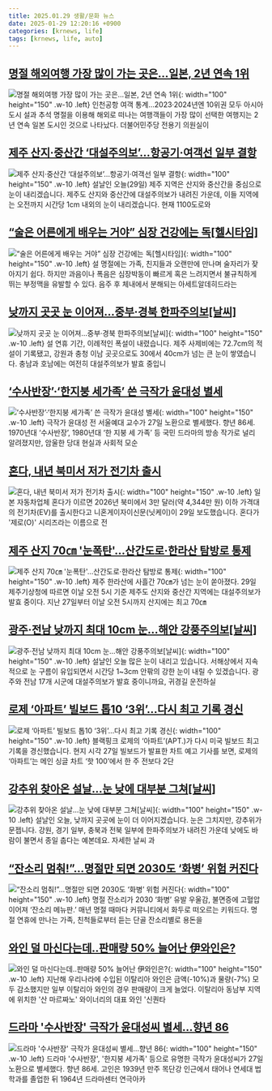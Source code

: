 ```yaml
---
title: 2025.01.29 생활/문화 뉴스
date: 2025-01-29 12:20:16 +0900
categories: [krnews, life]
tags: [krnews, life, auto]
---
```

## [명절 해외여행 가장 많이 가는 곳은…일본, 2년 연속 1위](https://n.news.naver.com/mnews/article/001/0015182944)

![명절 해외여행 가장 많이 가는 곳은…일본, 2년 연속 1위](https://mimgnews.pstatic.net/image/origin/001/2025/01/29/15182944.jpg?type=nf220_150){: width="100" height="150" .w-10 .left}
인천공항 여객 통계…2023·2024년엔 10위권 모두 아시아 도시 설과 추석 명절을 이용해 해외로 떠나는 여행객들이 가장 많이 선택한 여행지는 2년 연속 일본 도시인 것으로 나타났다. 더불어민주당 전용기 의원실이

## [제주 산지·중산간 ‘대설주의보’…항공기·여객선 일부 결항](https://n.news.naver.com/mnews/article/056/0011882985)

![제주 산지·중산간 ‘대설주의보’…항공기·여객선 일부 결항](https://mimgnews.pstatic.net/image/origin/056/2025/01/29/11882985.jpg?type=nf220_150){: width="100" height="150" .w-10 .left}
설날인 오늘(29일) 제주 지역은 산지와 중산간을 중심으로 눈이 내리겠습니다. 제주도 산지와 중산간에 대설주의보가 내려진 가운데, 이들 지역에는 오전까지 시간당 1cm 내외의 눈이 내리겠습니다. 현재 1100도로와

## [“술은 어른에게 배우는 거야” 심장 건강에는 독[헬시타임]](https://n.news.naver.com/mnews/article/011/0004444615)

![“술은 어른에게 배우는 거야” 심장 건강에는 독[헬시타임]](https://mimgnews.pstatic.net/image/origin/011/2025/01/28/4444615.jpg?type=nf220_150){: width="100" height="150" .w-10 .left}
설 명절에는 가족, 친지들과 오랜만에 만나며 술자리가 잦아지기 쉽다. 하지만 과음이나 폭음은 심장박동이 빠르게 혹은 느려지면서 불규칙하게 뛰는 부정맥을 유발할 수 있다. 음주 후 체내에서 분해되는 아세트알데히드라는

## [낮까지 곳곳 눈 이어져…중부·경북 한파주의보[날씨]](https://n.news.naver.com/mnews/article/422/0000709156)

![낮까지 곳곳 눈 이어져…중부·경북 한파주의보[날씨]](https://mimgnews.pstatic.net/image/origin/422/2025/01/29/709156.jpg?type=nf220_150){: width="100" height="150" .w-10 .left}
설 연휴 기간, 이례적인 폭설이 내렸습니다. 제주 사제비에는 72.7cm의 적설이 기록됐고, 강원과 충청 이남 곳곳으로도 30에서 40cm가 넘는 큰 눈이 쌓였습니다. 충남과 호남에는 여전히 대설주의보가 발효 중입니

## [‘수사반장’·‘한지붕 세가족’ 쓴 극작가 윤대성 별세](https://n.news.naver.com/mnews/article/018/0005932930)

![‘수사반장’·‘한지붕 세가족’ 쓴 극작가 윤대성 별세](https://mimgnews.pstatic.net/image/origin/018/2025/01/28/5932930.jpg?type=nf220_150){: width="100" height="150" .w-10 .left}
극작가 윤대성 전 서울예대 교수가 27일 노환으로 별세했다. 향년 86세. 1970년대 ‘수사반장’, 1980년대 ‘한 지붕 세 가족’ 등 국민 드라마의 방송 작가로 널리 알려졌지만, 암울한 당대 현실과 사회적 모순

## [혼다, 내년 북미서 저가 전기차 출시](https://n.news.naver.com/mnews/article/056/0011883131)

![혼다, 내년 북미서 저가 전기차 출시](https://mimgnews.pstatic.net/image/origin/056/2025/01/29/11883131.jpg?type=nf220_150){: width="100" height="150" .w-10 .left}
일본 자동차업체 혼다가 이르면 2026년 북미에서 3만 달러(약 4,344만 원) 이하 가격대의 전기차(EV)를 출시한다고 니혼게이자이신문(닛케이)이 29일 보도했습니다. 혼다가 '제로(O)' 시리즈라는 이름으로 전

## [제주 산지 70㎝ '눈폭탄'…산간도로·한라산 탐방로 통제](https://n.news.naver.com/mnews/article/421/0008046106)

![제주 산지 70㎝ '눈폭탄'…산간도로·한라산 탐방로 통제](https://mimgnews.pstatic.net/image/origin/421/2025/01/29/8046106.jpg?type=nf220_150){: width="100" height="150" .w-10 .left}
제주 한라산에 사흘간 70㎝가 넘는 눈이 쏟아졌다. 29일 제주기상청에 따르면 이날 오전 5시 기준 제주도 산지와 중산간 지역에는 대설주의보가 발효 중이다. 지난 27일부터 이날 오전 5시까지 산지에는 최고 70㎝

## [광주·전남 낮까지 최대 10cm 눈…해안 강풍주의보[날씨]](https://n.news.naver.com/mnews/article/056/0011883113)

![광주·전남 낮까지 최대 10cm 눈…해안 강풍주의보[날씨]](https://mimgnews.pstatic.net/image/origin/056/2025/01/29/11883113.jpg?type=nf220_150){: width="100" height="150" .w-10 .left}
설날인 오늘 많은 눈이 내리고 있습니다. 서해상에서 지속적으로 눈 구름이 유입되면서 시간당 1~3cm 안팎의 강한 눈이 내릴 수 있겠습니다. 광주와 전남 17개 시군에 대설주의보가 발효 중이니까요, 귀경길 운전하실

## [로제 ‘아파트’ 빌보드 톱10 ‘3위’…다시 최고 기록 경신](https://n.news.naver.com/mnews/article/056/0011882719)

![로제 ‘아파트’ 빌보드 톱10 ‘3위’…다시 최고 기록 경신](https://mimgnews.pstatic.net/image/origin/056/2025/01/28/11882719.jpg?type=nf220_150){: width="100" height="150" .w-10 .left}
블랙핑크 로제의 ‘아파트’(APT.)가 다시 미국 빌보드 최고 기록을 경신했습니다. 현지 시각 27일 빌보드가 발표한 차트 예고 기사를 보면, 로제의 ‘아파트’는 메인 싱글 차트 ‘핫 100’에서 한 주 전보다 2단

## [강추위 찾아온 설날...눈 낮에 대부분 그쳐[날씨]](https://n.news.naver.com/mnews/article/052/0002146640)

![강추위 찾아온 설날...눈 낮에 대부분 그쳐[날씨]](https://mimgnews.pstatic.net/image/origin/052/2025/01/29/2146640.jpg?type=nf220_150){: width="100" height="150" .w-10 .left}
설날인 오늘, 낮까지 곳곳에 눈이 더 이어지겠습니다. 눈은 그치지만, 강추위가 문젭니다. 강원, 경기 일부, 충북과 전북 일부에 한파주의보가 내려진 가운데 낮에도 바람이 불면서 종일 춥다는 예본데요. 자세한 날씨 과

## [“잔소리 멈춰!”...명절만 되면 2030도 ‘화병’ 위험 커진다](https://n.news.naver.com/mnews/article/024/0000094600)

![“잔소리 멈춰!”...명절만 되면 2030도 ‘화병’ 위험 커진다](https://mimgnews.pstatic.net/image/origin/024/2025/01/28/94600.jpg?type=nf220_150){: width="100" height="150" .w-10 .left}
명절 잔소리가 2030 ‘화병’ 유발 우울감, 불면증에 고혈압 이어져 ‘잔소리 메뉴판.’ 매년 명절 때마다 커뮤니티에서 화두로 떠오르는 키워드다. 명절 연휴에 만나는 가족, 친척들로부터 듣는 단골 잔소리별로 용돈을

## [와인 덜 마신다는데..판매량 50% 늘어난 伊와인은?](https://n.news.naver.com/mnews/article/014/0005301243)

![와인 덜 마신다는데..판매량 50% 늘어난 伊와인은?](https://mimgnews.pstatic.net/image/origin/014/2025/01/28/5301243.jpg?type=nf220_150){: width="100" height="150" .w-10 .left}
지난해 우리나라에 수입된 이탈리아 와인은 금액(-10%)과 물량(-7%) 모두 감소했지만 일부 이탈리아 와인의 경우 판매량이 크게 늘었다. 이탈리아 동남부 지역에 위치한 '산 마르짜노' 와이너리의 대표 와인 '신퀀타

## [드라마 '수사반장' 극작가 윤대성씨 별세…향년 86](https://n.news.naver.com/mnews/article/277/0005539166)

![드라마 '수사반장' 극작가 윤대성씨 별세…향년 86](https://mimgnews.pstatic.net/image/origin/277/2025/01/28/5539166.jpg?type=nf220_150){: width="100" height="150" .w-10 .left}
드라마 '수사반장', '한지붕 세가족' 등으로 유명한 극작가 윤대성씨가 27일 노환으로 별세했다. 향년 86세. 고인은 1939년 만주 목단강 인근에서 태어나 연세대 법학과를 졸업한 뒤 1964년 드라마센터 연극아카

